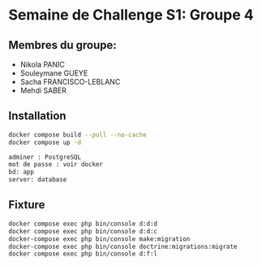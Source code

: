 # Semaine de Challenge S1: Groupe 4 

## Membres du groupe:
- Nikola PANIC
- Souleymane GUEYE
- Sacha FRANCISCO-LEBLANC
- Mehdi SABER

## Installation

```bash
docker compose build --pull --no-cache
docker compose up -d
```

```bash
adminer : PostgreSQL
mot de passe : voir docker
bd: app
server: database
```


## Fixture
```bash
docker compose exec php bin/console d:d:d
docker compose exec php bin/console d:d:c
docker-compose exec php bin/console make:migration  
docker-compose exec php bin/console doctrine:migrations:migrate
docker compose exec php bin/console d:f:l
```
